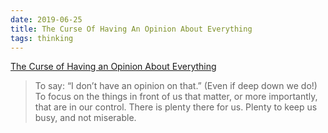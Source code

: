```yaml
---
date: 2019-06-25
title: The Curse Of Having An Opinion About Everything
tags: thinking
---
```


[The Curse of Having an Opinion About Everything](https://dailystoic.com/curse-opinion-everything/)

> To say: “I don’t have an opinion on that.” (Even if deep down we do!) To focus on the things in front of us that matter, or more importantly, that are in our control. There is plenty there for us. Plenty to keep us busy, and not miserable.
